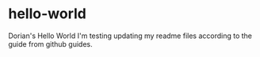 # hello-world
Dorian's Hello World
I'm testing updating my readme files according to the guide from github guides.
